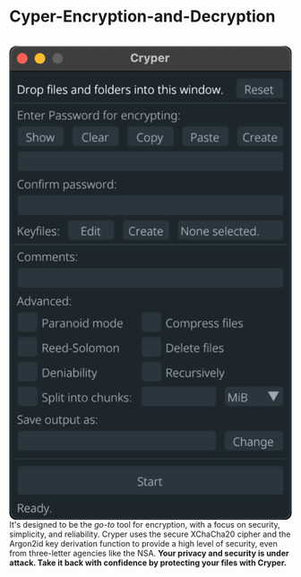 # Cyper-Encryption-and-Decryption
<p><br><img align="center" src="ss.png" width="512" alt="Cryper"><br>
It's designed to be the <i>go-to</i> tool for encryption, with a focus on security, simplicity, and reliability. Cryper uses the secure XChaCha20 cipher and the Argon2id key derivation function to provide a high level of security, even from three-letter agencies like the NSA. <strong>Your privacy and security is under attack. Take it back with confidence by protecting your files with Cryper.</strong>
</p>
